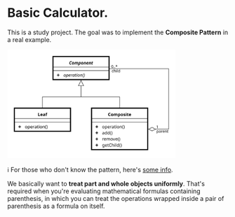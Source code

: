 # Basic Calculator.

This is a study project. The goal was to implement the **Composite Pattern** in a real example.

<img alt="Pattern" src="src/assets/img/composite-pattern.svg" width="384" />

:information_source: For those who don't know the pattern, here's <a href="https://en.wikipedia.org/wiki/Composite_pattern" target="_blank">some info</a>.

We basically want to **treat part and whole objects uniformly**. That's required when you're evaluating mathematical formulas containing parenthesis, in which you can treat the operations wrapped inside a pair of parenthesis as a formula on itself.

